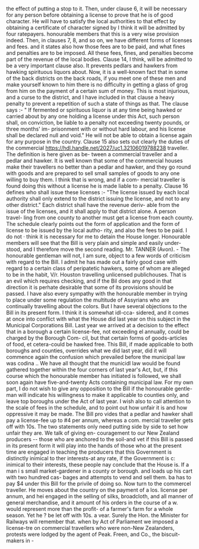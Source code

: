 the effect of putting a stop to it. Then, under clause 6, it will be necessary for any person before obtaining a license to prove that he is of good character. He will have to satisfy the local authorities to that effect by obtaining a certificate of character signed by I think it will be admitted by four ratepayers. honourable members that this is a very wise provision indeed. Then, in clauses 7, 8, and so on, we have different forms of licenses and fees. and it states also how those fees are to be paid, and what fines and penalties are to be imposed. All these fees, fines, and penalties become part of the revenue of the local bodies. Clause 14, I think, will be admitted to be a very important clause also. It prevents pedlars and hawkers from hawking spirituous liquors about. Now, it is a well-known fact that in some of the back districts on the back roads, if you meet one of these men and make yourself known to him there is no difficulty in getting a glass of grog from him on the payment of a certain sum of money. This is most injurious, and a curse to the district, and I have included in that clause a heavy penalty to prevent a repetition of such a state of things as that. The clause says :- " If fermented or spirituous liquor is at any time being hawked or carried about by any one holding a license under this Act, such person shall, on conviction, be liable to a penalty not exceeding twenty pounds, or three months' im- prisonment with or without hard labour, and his license shall be declared null and void." He will not be able to obtain a license again for any purpose in the country. Clause 15 also sets out clearly the duties of the commercial https://hdl.handle.net/2027/uc1.32106019788238 traveller. The definition is here given as be- tween a commercial traveller and a pedlar and hawker. It is well known that some of the commercial houses make their travellers no better than a pedlar and hawker, and they go round with goods and are prepared to sell small samples of goods to any one willing to buy them. I think that is wrong, and if a com- mercial traveller is found doing this without a license he is made liable to a penalty. Clause 16 defines who shall issue these licenses :- "The license issued by each local authority shall only extend to the district issuing the license, and not to any other district." Each district shall have the revenue deriv- able from the issue of the licenses, and it shall apply to that district alone. A person travel- ling from one county to another must get a license from each county. The schedule clearly points out the form of application and the form of license to be issued by the local autho- rity, and also the fees to be paid. I do not · think it is necessary for me to detain the House longer. Honourable members will see that the Bill is very plain and simple and easily under- stood, and I therefore move the second reading. Mr. TANNER (Avon). - The honourable gentleman will not, I am sure, object to a few words of criticism with regard to the Bill. I admit he has made out a fairly good case with regard to a certain class of peripatetic hawkers, some of whom are alleged to be in the habit, V/r. Houston travelling unlicensed publichouses. That is an evil which requires checking, and if the Bil does any good in that direction it is perhate desirable that some of its provisions should be passed. I have also every sympathy with the honourable member in trying to place under some regulation the multitude of Assyrians who are continually travelling about the colors. But I have several objections to the Bill in its present form. I think it is somewhat idl-cca- sidered, and it comes at once into conflict with what the House did last year on this subject in the Municipal Corporations Bill. Last year we arrived at a decision to the effect that in a borough a certain license-fee, not exceeding el annually, could be charged by the Borough Com- cil, but that certain forms of goods-articles of food, et cetera-could be hawked free. This Bill, if made applicable to both boroughs and counties, overrides what we did last year, did it will commence again the confusion which prevailed before the municipal law was codina .. We have all thought that the municidl law would be found gathered together within the four corners of last year's Act, but, if this course which the honourable member has initiated is followed, we shall soon again have five-and-twenty Acts containing municipal law. For my own part, I do not wish to give any opposition to the Bill if the honourable gentle- man will indicate his willingness to make it applicable to counties only, and leave top boroughs under the Act of last year. I wish also to call attention to the scale of fees in the schedule, and to point out how unfair it is and how oppressive it may be made. The Bill pro vides that a pedlar and hawker shall pay a license-fee up to #4 per annum, whereas a com. mercial traveller gets off with 10s. The two statements only need putting side by side to set how unfair they are. We talk of giving en- couragement to our New Zealand producers -- those who are anchored to the soil-and vet if this Bill is passed in its present form it will play into the hands of those who at the present time are engaged in teaching the producers that this Government is distinctly inimical to ther interests-at any rate, if the Government is c: inimical to their interests, these people nay conclude that the House is. If a man i s small market-gardener in a county or borough. and loads up his cart with two hundred cas- bages and attempts to vend and sell them. ba has to pay $4 under this Bill for the privile of doing so. Now turn to the commercel traveller. He moves about the country on the payment of a los. license per annum, and hei engaged in the selling of silks, broadcloth, and all manner of general merchandise, and it amount of his orders in the course of a w. would represent more than the profit- of a farmer's farm for a whole season. Yet he ? be let off with 10s. a vear. Surely the Hon. the Minister for Railways will remember that. when by Act of Parliament we imposed a license-tre on commercial travellers who were non-New Zealanders, protests were lodged by the agent of Peak. Freen, and Co., the biscuit-makers in - 